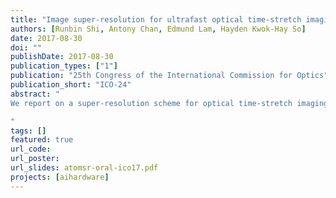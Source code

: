 ```yaml
---
title: "Image super-resolution for ultrafast optical time-stretch imaging"
authors: [Runbin Shi, Antony Chan, Edmund Lam, Hayden Kwok-Hay So]
date: 2017-08-30
doi: ""
publishDate: 2017-08-30
publication_types: ["1"]
publication: "25th Congress of the International Commission for Optics"
publication_short: "ICO-24"
abstract: "
We report on a super-resolution scheme for optical time-stretch imaging. It is particularly applicable to ultrafast ﬂow imaging, but suffers from low resolution in spectral-encoding. Our algorithm overcomes this by designing subpixel shifts across scans.

"
tags: []
featured: true
url_code: 
url_poster: 
url_slides: atomsr-oral-ico17.pdf
projects: [aihardware]
---
```

